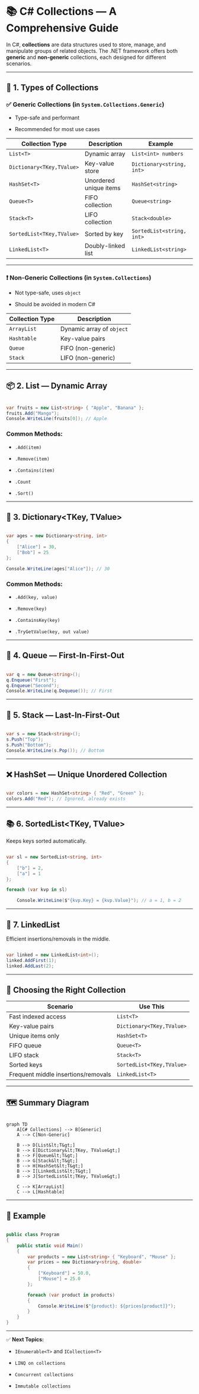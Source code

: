 # 📚 C# Collections — A Comprehensive Guide



In C#, **collections** are data structures used to store, manage, and manipulate groups of related objects. The .NET framework offers both **generic** and **non-generic** collections, each designed for different scenarios.



---



## 🧺 1. Types of Collections



### ✅ Generic Collections (in `System.Collections.Generic`)

- Type-safe and performant

- Recommended for most use cases



| Collection Type      | Description                              | Example                         |
|----------------------|------------------------------------------|----------------------------------|
| `List<T>`            | Dynamic array                            | `List<int> numbers`             |
| `Dictionary<TKey,TValue>` | Key-value store                     | `Dictionary<string, int>`       |
| `HashSet<T>`         | Unordered unique items                   | `HashSet<string>`               |
| `Queue<T>`           | FIFO collection                          | `Queue<string>`                 |
| `Stack<T>`           | LIFO collection                          | `Stack<double>`                 |
| `SortedList<TKey,TValue>` | Sorted by key                     | `SortedList<string, int>`       |
| `LinkedList<T>`      | Doubly-linked list                       | `LinkedList<string>`            |



---



### ❗ Non-Generic Collections (in `System.Collections`)

- Not type-safe, uses `object`

- Should be avoided in modern C#



| Collection Type   | Description                |
|-------------------|----------------------------|
| `ArrayList`       | Dynamic array of `object`  |
| `Hashtable`       | Key-value pairs            |
| `Queue`           | FIFO (non-generic)         |
| `Stack`           | LIFO (non-generic)         |



---



## 📦 2. List<T> — Dynamic Array



```csharp

var fruits = new List<string> { "Apple", "Banana" };
fruits.Add("Mango");
Console.WriteLine(fruits[0]); // Apple

```



### Common Methods:

- `.Add(item)`

- `.Remove(item)`

- `.Contains(item)`

- `.Count`

- `.Sort()`



---



## 🧾 3. Dictionary<TKey, TValue>



```csharp

var ages = new Dictionary<string, int>
{
    ["Alice"] = 30,
    ["Bob"] = 25
};

Console.WriteLine(ages["Alice"]); // 30

```



### Common Methods:

- `.Add(key, value)`

- `.Remove(key)`

- `.ContainsKey(key)`

- `.TryGetValue(key, out value)`



---



## 🔁 4. Queue<T> — First-In-First-Out



```csharp

var q = new Queue<string>();
q.Enqueue("First");
q.Enqueue("Second");
Console.WriteLine(q.Dequeue()); // First

```



---



## 🔂 5. Stack<T> — Last-In-First-Out



```csharp

var s = new Stack<string>();
s.Push("Top");
s.Push("Bottom");
Console.WriteLine(s.Pop()); // Bottom

```



---



## ❌ HashSet<T> — Unique Unordered Collection



```csharp

var colors = new HashSet<string> { "Red", "Green" };
colors.Add("Red"); // Ignored, already exists

```



---



## 📚 6. SortedList<TKey, TValue>



Keeps keys sorted automatically.



```csharp

var sl = new SortedList<string, int>
{
    ["b"] = 2,
    ["a"] = 1
};

foreach (var kvp in sl)

    Console.WriteLine($"{kvp.Key} = {kvp.Value}"); // a = 1, b = 2

```



---



## 🧵 7. LinkedList<T>



Efficient insertions/removals in the middle.



```csharp

var linked = new LinkedList<int>();
linked.AddFirst(1);
linked.AddLast(2);

```



---



## 🧠 Choosing the Right Collection



| Scenario                               | Use This               |
|----------------------------------------|------------------------|
| Fast indexed access                    | `List<T>`              |
| Key-value pairs                        | `Dictionary<TKey,TValue>` |
| Unique items only                      | `HashSet<T>`           |
| FIFO queue                             | `Queue<T>`             |
| LIFO stack                             | `Stack<T>`             |
| Sorted keys                            | `SortedList<TKey,TValue>` |
| Frequent middle insertions/removals   | `LinkedList<T>`        |



---



## 🗺️ Summary Diagram



```mermaid

graph TD
    A[C# Collections] --> B[Generic]
    A --> C[Non-Generic]
    
    B --> D[List&lt;T&gt;]
    B --> E[Dictionary&lt;TKey, TValue&gt;]
    B --> F[Queue&lt;T&gt;]
    B --> G[Stack&lt;T&gt;]
    B --> H[HashSet&lt;T&gt;]
    B --> I[LinkedList&lt;T&gt;]
    B --> J[SortedList&lt;TKey, TValue&gt;]
    
    C --> K[ArrayList]
    C --> L[Hashtable]
```



---



## 🧪 Example



```csharp

public class Program
{
    public static void Main()
    {
        var products = new List<string> { "Keyboard", "Mouse" };
        var prices = new Dictionary<string, double>
        {
            ["Keyboard"] = 50.0,
            ["Mouse"] = 25.0
        };

        foreach (var product in products)
        {
            Console.WriteLine($"{product}: ${prices[product]}");
        }
    }
}

```



---



✅ **Next Topics:**

- `IEnumerable<T>` and `ICollection<T>`

- `LINQ on collections`

- `Concurrent collections`

- `Immutable collections`
